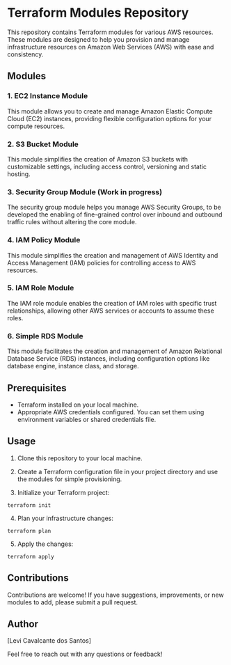 # Terraform Modules Repository

This repository contains Terraform modules for various AWS resources. These modules are designed to help you provision and manage infrastructure resources on Amazon Web Services (AWS) with ease and consistency.

## Modules

### 1. EC2 Instance Module
This module allows you to create and manage Amazon Elastic Compute Cloud (EC2) instances, providing flexible configuration options for your compute resources.

### 2. S3 Bucket Module
This module simplifies the creation of Amazon S3 buckets with customizable settings, including access control, versioning and static hosting.

### 3. Security Group Module (Work in progress)
The security group module helps you manage AWS Security Groups, to be developed the enabling of fine-grained control over inbound and outbound traffic rules without altering the core module. 

### 4. IAM Policy Module
This module simplifies the creation and management of AWS Identity and Access Management (IAM) policies for controlling access to AWS resources.

### 5. IAM Role Module
The IAM role module enables the creation of IAM roles with specific trust relationships, allowing other AWS services or accounts to assume these roles.

### 6. Simple RDS Module
This module facilitates the creation and management of Amazon Relational Database Service (RDS) instances, including configuration options like database engine, instance class, and storage.

## Prerequisites

- Terraform installed on your local machine.
- Appropriate AWS credentials configured. You can set them using environment variables or shared credentials file.

## Usage

1. Clone this repository to your local machine.

2. Create a Terraform configuration file in your project directory and use the modules for simple provisioning.

3. Initialize your Terraform project:

```shell
terraform init
```

4. Plan your infrastructure changes:

```shell
terraform plan
```
5. Apply the changes:

```shell
terraform apply
```
## Contributions

Contributions are welcome! If you have suggestions, improvements, or new modules to add, please submit a pull request.


## Author

[Levi Cavalcante dos Santos]

Feel free to reach out with any questions or feedback!
